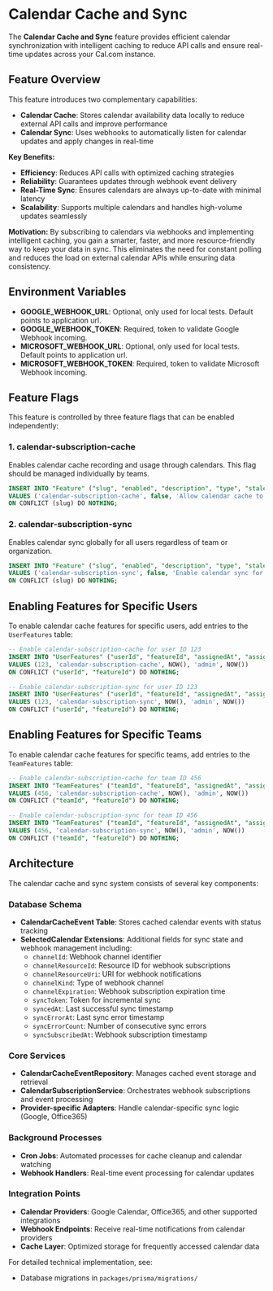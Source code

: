 # Calendar Cache and Sync

The **Calendar Cache and Sync** feature provides efficient calendar synchronization with intelligent caching to reduce API calls and ensure real-time updates across your Cal.com instance.

## Feature Overview

This feature introduces two complementary capabilities:

- **Calendar Cache**: Stores calendar availability data locally to reduce external API calls and improve performance
- **Calendar Sync**: Uses webhooks to automatically listen for calendar updates and apply changes in real-time

**Key Benefits:**

- **Efficiency**: Reduces API calls with optimized caching strategies
- **Reliability**: Guarantees updates through webhook event delivery
- **Real-Time Sync**: Ensures calendars are always up-to-date with minimal latency
- **Scalability**: Supports multiple calendars and handles high-volume updates seamlessly

**Motivation:**
By subscribing to calendars via webhooks and implementing intelligent caching, you gain a smarter, faster, and more resource-friendly way to keep your data in sync. This eliminates the need for constant polling and reduces the load on external calendar APIs while ensuring data consistency.

## Environment Variables

- **GOOGLE_WEBHOOK_URL**: Optional, only used for local tests. Default points to application url.
- **GOOGLE_WEBHOOK_TOKEN**: Required, token to validate Google Webhook incoming.
- **MICROSOFT_WEBHOOK_URL**: Optional, only used for local tests. Default points to application url.
- **MICROSOFT_WEBHOOK_TOKEN**: Required, token to validate Microsoft Webhook incoming.

## Feature Flags

This feature is controlled by three feature flags that can be enabled independently:

### 1. calendar-subscription-cache

Enables calendar cache recording and usage through calendars. This flag should be managed individually by teams.

```sql
INSERT INTO "Feature" ("slug", "enabled", "description", "type", "stale", "lastUsedAt", "createdAt", "updatedAt", "updatedBy")
VALUES ('calendar-subscription-cache', false, 'Allow calendar cache to be recorded and used through calendars.', 'OPERATIONAL', false, NULL, NOW(), NOW(), NULL)
ON CONFLICT (slug) DO NOTHING;
```

### 2. calendar-subscription-sync

Enables calendar sync globally for all users regardless of team or organization.

```sql
INSERT INTO "Feature" ("slug", "enabled", "description", "type", "stale", "lastUsedAt", "createdAt", "updatedAt", "updatedBy")
VALUES ('calendar-subscription-sync', false, 'Enable calendar sync for all calendars globally.', 'OPERATIONAL', false, NULL, NOW(), NOW(), NULL)
ON CONFLICT (slug) DO NOTHING;
```

## Enabling Features for Specific Users

To enable calendar cache features for specific users, add entries to the `UserFeatures` table:

```sql
-- Enable calendar-subscription-cache for user ID 123
INSERT INTO "UserFeatures" ("userId", "featureId", "assignedAt", "assignedBy", "updatedAt")
VALUES (123, 'calendar-subscription-cache', NOW(), 'admin', NOW())
ON CONFLICT ("userId", "featureId") DO NOTHING;

-- Enable calendar-subscription-sync for user ID 123
INSERT INTO "UserFeatures" ("userId", "featureId", "assignedAt", "assignedBy", "updatedAt")
VALUES (123, 'calendar-subscription-sync', NOW(), 'admin', NOW())
ON CONFLICT ("userId", "featureId") DO NOTHING;
```

## Enabling Features for Specific Teams

To enable calendar cache features for specific teams, add entries to the `TeamFeatures` table:

```sql
-- Enable calendar-subscription-cache for team ID 456
INSERT INTO "TeamFeatures" ("teamId", "featureId", "assignedAt", "assignedBy", "updatedAt")
VALUES (456, 'calendar-subscription-cache', NOW(), 'admin', NOW())
ON CONFLICT ("teamId", "featureId") DO NOTHING;

-- Enable calendar-subscription-sync for team ID 456
INSERT INTO "TeamFeatures" ("teamId", "featureId", "assignedAt", "assignedBy", "updatedAt")
VALUES (456, 'calendar-subscription-sync', NOW(), 'admin', NOW())
ON CONFLICT ("teamId", "featureId") DO NOTHING;
```

## Architecture

The calendar cache and sync system consists of several key components:

### Database Schema

- **CalendarCacheEvent Table**: Stores cached calendar events with status tracking
- **SelectedCalendar Extensions**: Additional fields for sync state and webhook management including:
  - `channelId`: Webhook channel identifier
  - `channelResourceId`: Resource ID for webhook subscriptions
  - `channelResourceUri`: URI for webhook notifications
  - `channelKind`: Type of webhook channel
  - `channelExpiration`: Webhook subscription expiration time
  - `syncToken`: Token for incremental sync
  - `syncedAt`: Last successful sync timestamp
  - `syncErrorAt`: Last sync error timestamp
  - `syncErrorCount`: Number of consecutive sync errors
  - `syncSubscribedAt`: Webhook subscription timestamp

### Core Services

- **CalendarCacheEventRepository**: Manages cached event storage and retrieval
- **CalendarSubscriptionService**: Orchestrates webhook subscriptions and event processing
- **Provider-specific Adapters**: Handle calendar-specific sync logic (Google, Office365)

### Background Processes

- **Cron Jobs**: Automated processes for cache cleanup and calendar watching
- **Webhook Handlers**: Real-time event processing for calendar updates

### Integration Points

- **Calendar Providers**: Google Calendar, Office365, and other supported integrations
- **Webhook Endpoints**: Receive real-time notifications from calendar providers
- **Cache Layer**: Optimized storage for frequently accessed calendar data

For detailed technical implementation, see:

- Database migrations in `packages/prisma/migrations/`

